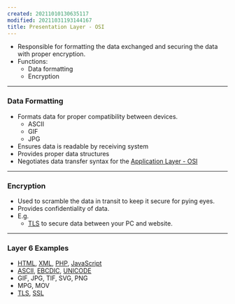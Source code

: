 ```yaml
---
created: 20211010130635117
modified: 20211031193144167
title: Presentation Layer - OSI
---
```


- Responsible for formatting the data exchanged and securing the data with proper encryption.
- Functions:
  - Data formatting
  - Encryption

---

### Data Formatting

- Formats data for proper compatibility between devices.
  - ASCII
  - GIF
  - JPG
- Ensures data is readable by receiving system
- Provides proper data structures
- Negotiates data transfer syntax for the [Application Layer - OSI](#Application%20Layer%20-%20OSI)

---

### Encryption

- Used to scramble the data in transit to keep it secure for pying eyes.
- Provides confidentiality of data.
- E.g.
  - [TLS](#TLS) to secure data between your PC and website.

---

### Layer 6 Examples

- [HTML](#HTML), [XML](#XML), [PHP](#PHP), [JavaScript](#JavaScript)
- [ASCII](#ASCII), [EBCDIC](#EBCDIC), [UNICODE](#UNICODE)
- GIF, JPG, TIF, SVG, PNG
- MPG, MOV
- [TLS](#TLS), [SSL](#SSL)
